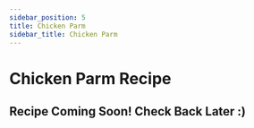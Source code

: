 ```yaml
---
sidebar_position: 5
title: Chicken Parm
sidebar_title: Chicken Parm
---
```


# Chicken Parm Recipe

## Recipe Coming Soon! Check Back Later :)